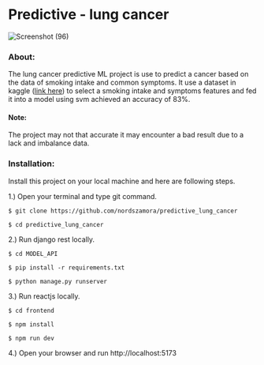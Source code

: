 # Predictive - lung cancer
![Screenshot (96)](https://github.com/nordszamora/predictive_lung_cancer/assets/100557534/29dfed55-6d9e-4147-8b73-6388e70375f6)
### About:
The lung cancer predictive ML project is use to predict a cancer based on the data of smoking intake and common symptoms. It use a dataset in kaggle ([link here](https://www.kaggle.com/datasets/mysarahmadbhat/lung-cancer)) to select a smoking intake and symptoms features and fed it into a model using svm achieved an accuracy of 83%.

#### Note:
The project may not that accurate it may encounter a bad result due to a lack and imbalance data.

### Installation:
Install this project on your local machine and here are following steps.

1.) Open your terminal and type git command.
```
$ git clone https://github.com/nordszamora/predictive_lung_cancer

$ cd predictive_lung_cancer
```
2.) Run django rest locally.
```
$ cd MODEL_API

$ pip install -r requirements.txt

$ python manage.py runserver
```
3.) Run reactjs locally.
```
$ cd frontend

$ npm install

$ npm run dev
```
4.) Open your browser and run http://localhost:5173
